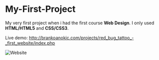 # My-First-Project

My very first project when i had the first course **Web Design**. I only used **HTML/HTML5** and **CSS/CSS3**.

Live demo: http://brankoanokic.com/projects/red_bug_tattoo_-_first_website/index.php

![Website](https://i.ibb.co/jVLyCkf/screencapture-brankoanokic-projects-red-bug-tattoo-first-website-index-php-2019-12-21-11-48-25.png)
